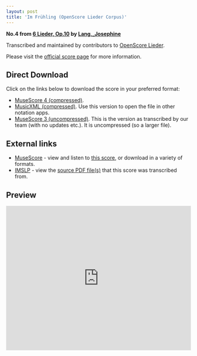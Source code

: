 ```yaml
---
layout: post
title: 'Im Frühling (OpenScore Lieder Corpus)'
---
```


__No.4 from [6 Lieder, Op.10](https://fourscoreandmore.org/openscore/lieder/Lang%2C_Josephine/6_Lieder%2C_Op.10/) by [Lang,_Josephine](https://fourscoreandmore.org/openscore/lieder/Lang%2C_Josephine)__

Transcribed and maintained by contributors to [OpenScore Lieder].

Please visit the [official score page] for more information.

[official score page]: https://musescore.com/openscore-lieder-corpus/scores/6071196
[OpenScore Lieder]: https://musescore.com/openscore-lieder-corpus

## Direct Download

Click on the links below to download the score in your preferred format:
- [MuseScore 4 (compressed)](https://fourscoreandmore.org/openscore/lieder/Lang%2C_Josephine/6_Lieder%2C_Op.10/4_Im_Fr%C3%BChling.mscz).
- [MusicXML (compressed)](https://fourscoreandmore.org/openscore/lieder/Lang%2C_Josephine/6_Lieder%2C_Op.10/4_Im_Fr%C3%BChling.mxl). Use this version to open the file in other notation apps.
- [MuseScore 3 (uncompressed)](https://raw.githubusercontent.com/OpenScore/Lieder/refs/heads/main/scores/Lang%2C_Josephine/6_Lieder%2C_Op.10/4_Im_Fr%C3%BChling/lc6071196.mscx). This is the version as transcribed by our team (with no updates etc.). It is uncompressed (so a larger file).

## External links

- [MuseScore] - view and listen to [this score][MuseScore], or download in a variety of formats.
- [IMSLP] - view the [source PDF file(s)][IMSLP] that this score was transcribed from.

[MuseScore]: https://musescore.com/score/6071196
[IMSLP]: https://imslp.org/wiki/Special:ReverseLookup/616710

## Preview

<iframe width="100%" height="394" src="https://musescore.com/openscore-lieder-corpus/scores/6071196/embed" frameborder="0" allowfullscreen allow="autoplay; fullscreen"></iframe>
